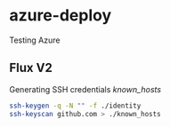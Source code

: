 # azure-deploy


Testing Azure

## Flux V2

Generating SSH credentials *known_hosts*

```bash
ssh-keygen -q -N "" -f ./identity
ssh-keyscan github.com > ./known_hosts
```